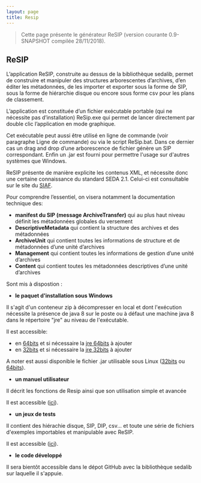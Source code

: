 ```yaml
---
layout: page
title: Resip
---
```


> Cette page présente le générateur ReSIP (version courante 0.9-SNAPSHOT compilée 28/11/2018).

## ReSIP

L’application ReSIP, construite au dessus de la bibliothèque sedalib, permet de construire et manipuler des structures arborescentes d’archives, d’en éditer les métadonnées, de les importer  et exporter sous la forme de SIP, sous la forme de hiérarchie disque ou encore sous forme csv pour les plans de classement.

L’application est constituée d’un fichier exécutable portable (qui ne nécessite pas d’installation) ReSip.exe qui permet de lancer directement par double clic l’application en mode graphique. 

Cet exécutable peut aussi être utilisé en ligne de commande (voir paragraphe Ligne de commande) ou via le script ReSip.bat. Dans ce dernier cas un drag and drop d’une arborescence de fichier génère un SIP correspondant. Enfin un .jar est fourni pour permettre l'usage sur d'autres systèmes que Windows.

ReSIP présente de manière explicite les contenus XML, et nécessite donc une certaine connaissance du standard SEDA 2.1. Celui-ci est consultable sur le site du [SIAF](https://francearchives.fr/seda/).

Pour comprendre l’essentiel, on visera notamment la documentation technique des:
*	**manifest du SIP (message ArchiveTransfer)**  qui au plus haut niveau définit  les métadonnées globales du versement 
*	**DescriptiveMetadata** qui contient la structure des archives et des métadonnées
*	**ArchiveUnit** qui contient toutes les informations de structure et de métadonnées d’une  unité d’archives
*	**Management** qui contient toutes les informations de gestion d’une unité d’archives
*	**Content** qui contient toutes les métadonnées descriptives d’une unité d’archives

Sont mis à dispostion :


* **le paquet d'installation sous Windows**

Il s'agit d'un conteneur zip à décompresser en local et dont l'exécution 
nécessite la présence de java 8 sur le poste ou à défaut une machine java 8 dans le répertoire "jre" au niveau de l'exécutable. 

Il est accessible:
  * en [64bits](http://download.programmevitam.fr/resip/0.9-SNAPSHOT/Resip%2064bits.zip) et si nécessaire la [jre 64bits](http://download.programmevitam.fr/resip/0.9-SNAPSHOT/jre%2064bits.zip) à ajouter
  * en [32bits](http://download.programmevitam.fr/resip/0.9-SNAPSHOT/Resip%2032bits.zip) et si nécessaire la [jre 32bits](http://download.programmevitam.fr/resip/0.9-SNAPSHOT/jre%2032bits.zip) à ajouter

A noter est aussi disponible le fichier .jar utilisable sous Linux ([32bits](http://download.programmevitam.fr/resip/0.9-SNAPSHOT/jar%2032bits.zip) ou [64bits](http://download.programmevitam.fr/resip/0.9-SNAPSHOT/jar%2064bits.zip)).

* **un manuel utilisateur**

Il décrit les fonctions de Resip ainsi que son utilisation simple et avancée

Il est accessible ([ici](http://download.programmevitam.fr/resip/0.9-SNAPSHOT/Manuel%20Application%20ReSIP%20V0.9-SNAPSHOT-181112.pdf)).

* **un jeux de tests**

Il contient des hiérachie disque, SIP, DIP, csv... et toute une série de fichiers d'exemples importables et manipulable avec ReSIP.

Il est accessible ([ici](http://download.programmevitam.fr/resip/0.9-SNAPSHOT/ResipSamples.zip)).

* **le code développé**

Il sera bientôt accessible dans le dépot GitHub avec la bibliothèque sedalib sur laquelle il s'appuie.
